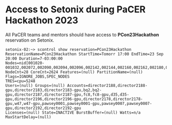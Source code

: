 # Access to Setonix during PaCER Hackathon 2023

All PaCER teams and mentors should have access to __PCon23Hackathon__ reservation on Setonix.


    setonix-02:~> scontrol show reservation=PCon23Hackathon
    ReservationName=PCon23Hackathon StartTime=Tomorr 17:00 EndTime=23 Sep 20:00 Duration=7-03:00:00
    Nodes=nid[001020-001032,002072,002090,002094,002096,002142,002144,002160,002162,002180,002182,002200,002202,002892,002894,002896] NodeCnt=28 CoreCnt=2624 Features=(null) PartitionName=(null)
    Flags=IGNORE_JOBS,SPEC_NODES
    TRES=cpu=5248
    Users=(null) Groups=(null) Accounts=director2188,director2188-gpu,director2183,director2183-gpu,bq2,bq2-gpu,director2187,director2187-gpu,fc8,fc8-gpu,d35,d35-gpu,director2196,director2196-gpu,director2178,director2178-gpu,w47,w47-gpu,pawsey0001,pawsey0001-gpu,pawsey0007,pawsey0007-gpu,director2192,director2192-gpu
    Licenses=(null) State=INACTIVE BurstBuffer=(null) Watts=n/a
    MaxStartDelay=(null)
